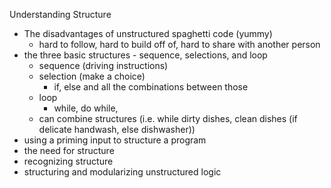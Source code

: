 Understanding Structure
- The disadvantages of unstructured spaghetti code (yummy)
    - hard to follow, hard to build off of, hard to share with another person
- the three basic structures - sequence, selections, and loop
    - sequence (driving instructions)
    - selection (make a choice)
        - if, else and all the combinations between those
    - loop
        - while, do while, 
    - can combine structures (i.e. while dirty dishes, clean dishes (if delicate handwash, else dishwasher))
- using a priming input to structure a program
- the need for structure
- recognizing structure
- structuring and modularizing unstructured logic 